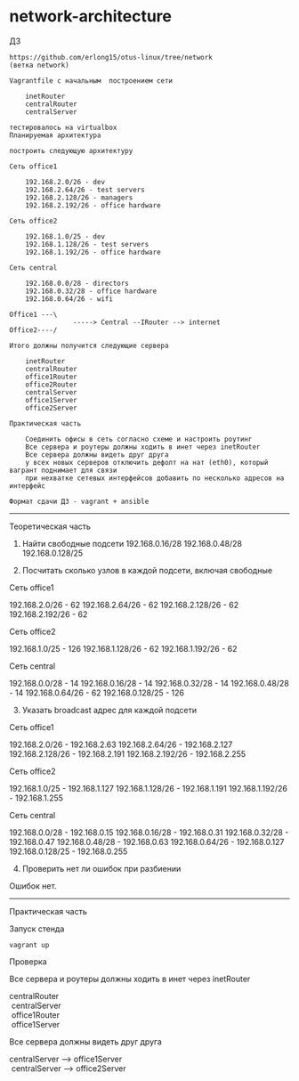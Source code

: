 # network-architecture

ДЗ

    https://github.com/erlong15/otus-linux/tree/network
    (ветка network)

    Vagrantfile с начальным  построением сети

        inetRouter
        centralRouter
        centralServer

    тестировалось на virtualbox
    Планируемая архитектура

    построить следующую архитектуру

    Сеть office1

        192.168.2.0/26 - dev
        192.168.2.64/26 - test servers
        192.168.2.128/26 - managers
        192.168.2.192/26 - office hardware

    Сеть office2

        192.168.1.0/25 - dev
        192.168.1.128/26 - test servers
        192.168.1.192/26 - office hardware

    Сеть central

        192.168.0.0/28 - directors
        192.168.0.32/28 - office hardware
        192.168.0.64/26 - wifi

    Office1 ---\
                    -----> Central --IRouter --> internet
    Office2----/

    Итого должны получится следующие сервера

        inetRouter
        centralRouter
        office1Router
        office2Router
        centralServer
        office1Server
        office2Server

    Практическая часть

        Соединить офисы в сеть согласно схеме и настроить роутинг
        Все сервера и роутеры должны ходить в инет через inetRouter
        Все сервера должны видеть друг друга
        у всех новых серверов отключить дефолт на нат (eth0), который вагрант поднимает для связи
        при нехватке сетевых интерфейсов добавить по несколько адресов на интерфейс

    Формат сдачи ДЗ - vagrant + ansible


---

Теоретическая часть

1. Найти свободные подсети
192.168.0.16/28
192.168.0.48/28
192.168.0.128/25


2. Посчитать сколько узлов в каждой подсети, включая свободные

Сеть office1

192.168.2.0/26      - 62
192.168.2.64/26     - 62
192.168.2.128/26    - 62
192.168.2.192/26    - 62

Сеть office2

192.168.1.0/25      - 126
192.168.1.128/26    - 62
192.168.1.192/26    - 62

Сеть central

192.168.0.0/28      - 14
192.168.0.16/28     - 14
192.168.0.32/28     - 14
192.168.0.48/28     - 14
192.168.0.64/26     - 62
192.168.0.128/25    - 126


3. Указать broadcast адрес для каждой подсети

Сеть office1

192.168.2.0/26      - 192.168.2.63
192.168.2.64/26     - 192.168.2.127
192.168.2.128/26    - 192.168.2.191
192.168.2.192/26    - 192.168.2.255

Сеть office2

192.168.1.0/25      - 192.168.1.127
192.168.1.128/26    - 192.168.1.191
192.168.1.192/26    - 192.168.1.255

Сеть central

192.168.0.0/28      - 192.168.0.15
192.168.0.16/28     - 192.168.0.31
192.168.0.32/28     - 192.168.0.47
192.168.0.48/28     - 192.168.0.63
192.168.0.64/26     - 192.168.0.127
192.168.0.128/25    - 192.168.0.255

4. Проверить нет ли ошибок при разбиении

Ошибок нет.

---

Практическая часть

Запуск стенда

    vagrant up


Проверка    

Все сервера и роутеры должны ходить в инет через inetRouter     

centralRouter   
![]() 
centralServer   
![]() 
office1Router   
![]() 
office1Server   

Все сервера должны видеть друг друга    

centralServer   -->  office1Server  
![]() 
centralServer   -->  office2Server  
![]() 
